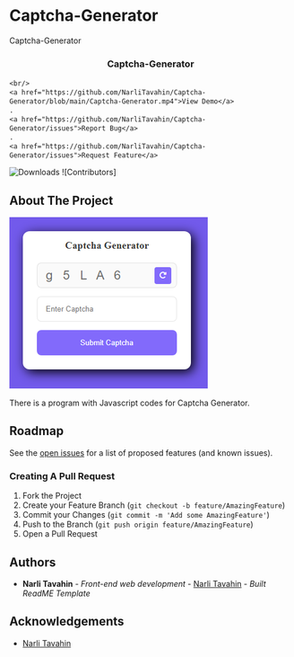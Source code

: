 # Captcha-Generator
Captcha-Generator
<br/>
<p align="center">
 

  <h3 align="center">Captcha-Generator</h3>

  <p align="center">
    
    <br/>
    <a href="https://github.com/NarliTavahin/Captcha-Generator/blob/main/Captcha-Generator.mp4">View Demo</a>
    .
    <a href="https://github.com/NarliTavahin/Captcha-Generator/issues">Report Bug</a>
    .
    <a href="https://github.com/NarliTavahin/Captcha-Generator/issues">Request Feature</a>
  </p>
</p>

![Downloads](https://img.shields.io/github/downloads/NarliTavahin/Captcha-Generator/total) ![Contributors]



## About The Project

![Screen Shot](https://github.com/NarliTavahin/Captcha-Generator/blob/main/Captcha-Generator.png)

There is a program with Javascript codes for Captcha Generator.




## Roadmap

See the [open issues](https://github.com/NarliTavahin/Captcha-Generator/issues) for a list of proposed features (and known issues).


### Creating A Pull Request

1. Fork the Project
2. Create your Feature Branch (`git checkout -b feature/AmazingFeature`)
3. Commit your Changes (`git commit -m 'Add some AmazingFeature'`)
4. Push to the Branch (`git push origin feature/AmazingFeature`)
5. Open a Pull Request


## Authors

* **Narli Tavahin** - *Front-end web development* - [Narli Tavahin](https://github.com/NarliTavahin/) - *Built ReadME Template*

## Acknowledgements

* [Narli Tavahin](https://github.com/NarliTavahin/) 
